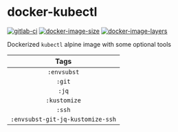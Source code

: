 # docker-kubectl

[![gitlab-ci](https://img.shields.io/gitlab/pipeline/theohbrothers/docker-kubectl/dev)](https://gitlab.com/theohbrothers/docker-kubectl/commits/dev)
[![docker-image-size](https://img.shields.io/microbadger/image-size/theohbrothers/docker-kubectl/latest)](https://hub.docker.com/r/theohbrothers/docker-kubectl)
[![docker-image-layers](https://img.shields.io/microbadger/layers/theohbrothers/docker-kubectl/latest)](https://hub.docker.com/r/theohbrothers/docker-kubectl)

Dockerized `kubectl` alpine image with some optional tools

| Tags |
|:-------:| 
| `:envsubst` | 
| `:git` | 
| `:jq` | 
| `:kustomize` | 
| `:ssh` | 
| `:envsubst-git-jq-kustomize-ssh` |
